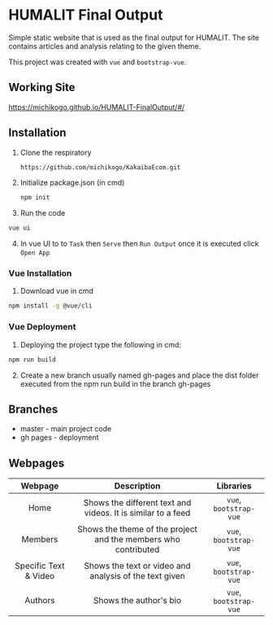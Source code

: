 # HUMALIT Final Output
Simple static website that is used as the final output for HUMALIT. The site contains articles and analysis relating to the given theme. 

This project was created with `vue` and `bootstrap-vue`.

## Working Site
https://michikogo.github.io/HUMALIT-FinalOutput/#/

## Installation
1. Clone the respiratory 
   ```bash
   https://github.com/michikogo/KakaibaEcom.git
   ```
2. Initialize package.json (in cmd)
   ```bash
   npm init
   ```
3.  Run the code
```bash
vue ui
```
4. In vue UI to to `Task` then `Serve` then `Run Output` once it is executed click `Open App`

### Vue Installation
1. Download vue in cmd 
```bash
npm install -g @vue/cli
```

### Vue Deployment 
1. Deploying the project type the following in cmd:
```bash
npm run build
```
2. Create a new branch usually named gh-pages and place the dist folder executed from the npm run build in the branch gh-pages 

## Branches
- master - main project code
- gh pages - deployment

## Webpages
Webpage | Description | Libraries
| :---: | :---: | :---:
Home | Shows the different text and videos. It is similar to a feed |  `vue`, `bootstrap-vue`
Members | Shows the theme of the project and the members who contributed | `vue`, `bootstrap-vue`
Specific Text & Video | Shows the text or video and analysis of the text given | `vue`, `bootstrap-vue`
Authors | Shows the author's bio | `vue`, `bootstrap-vue`
